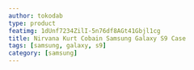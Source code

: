 ```yaml
---
author: tokodab
type: product
featimg: 1dUnf7234ZilI-5n76df8AGt41Gbjl1cg
title: Nirvana Kurt Cobain Samsung Galaxy S9 Case
tags: [samsung, galaxy, s9]
category: [samsung]
---
```

